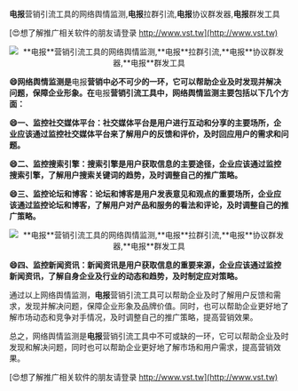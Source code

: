 **电报**营销引流工具的网络舆情监测,**电报**拉群引流,**电报**协议群发器,**电报**群发工具

[😍想了解推广相关软件的朋友请登录 http://www.vst.tw](http://www.vst.tw)

 <center><img src="https://vst.tw/MP4/tuiguang/png/1.png" alt="**电报**营销引流工具的网络舆情监测,**电报**拉群引流,**电报**协议群发器,**电报**群发工具"></center>

**😄网络舆情监测是**电报**营销中必不可少的一环，它可以帮助企业及时发现并解决问题，保障企业形象。在**电报**营销引流工具中，网络舆情监测主要包括以下几个方面：**

**😄一、监控社交媒体平台：社交媒体平台是用户进行互动和分享的主要场所，企业应该通过监控社交媒体平台来了解用户的反馈和评价，及时回应用户的需求和问题。**

**😄二、监控搜索引擎：搜索引擎是用户获取信息的主要途径，企业应该通过监控搜索引擎，了解用户搜索关键词的趋势，及时调整自己的推广策略。**

**😄三、监控论坛和博客：论坛和博客是用户发表意见和观点的重要场所，企业应该通过监控论坛和博客，了解用户对产品和服务的看法和评论，及时调整自己的推广策略。**

 <center><img src="https://vst.tw/MP4/tuiguang/png/0.png" alt="**电报**营销引流工具的网络舆情监测,**电报**拉群引流,**电报**协议群发器,**电报**群发工具"></center>

**😄四、监控新闻资讯：新闻资讯是用户获取信息的重要来源，企业应该通过监控新闻资讯，了解自身企业及行业的动态和趋势，及时制定应对策略。**

通过以上网络舆情监测，**电报**营销引流工具可以帮助企业及时了解用户反馈和需求，发现并解决问题，保障企业形象及品牌价值。同时，也可以帮助企业更好地了解市场动态和竞争对手情况，及时调整自己的推广策略，提高营销效果。

总之，网络舆情监测是**电报**营销引流工具中不可或缺的一环，它可以帮助企业及时发现和解决问题，同时也可以帮助企业更好地了解市场和用户需求，提高营销效果。

[😍想了解推广相关软件的朋友请登录 http://www.vst.tw](http://www.vst.tw)



